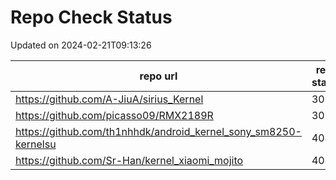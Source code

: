 # Repo Check Status

Updated on 2024-02-21T09:13:26

| repo url | repo status |
| -------- | -------- | 
|  https://github.com/A-JiuA/sirius_Kernel |  301 |
|  https://github.com/picasso09/RMX2189R |  301 |
|  https://github.com/th1nhhdk/android_kernel_sony_sm8250-kernelsu |  404 |
|  https://github.com/Sr-Han/kernel_xiaomi_mojito |  404 |
